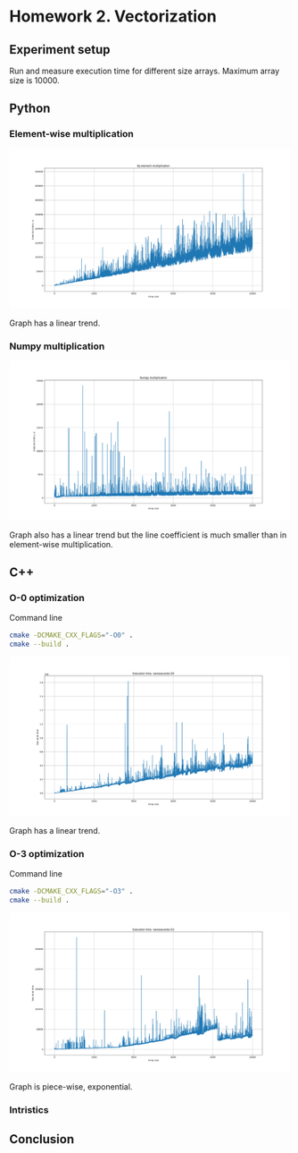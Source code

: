 # Homework 2. Vectorization

## Experiment setup

Run and measure execution time for different size arrays. Maximum array size is 10000.

## Python

### Element-wise multiplication

![python-by-element-multiplication-10000](data/python-by-element-multiplication-10000.png)

Graph has a linear trend.

### Numpy multiplication

![python-numpy-multiplication-10000](data/python-numpy-multiplication-10000.png)

Graph also has a linear trend but the line coefficient is much smaller than in element-wise multiplication.

## C++

### O-0 optimization

Command line

```bash
cmake -DCMAKE_CXX_FLAGS="-O0" .
cmake --build .
```

![execution-time--nanoseconds-o0-10000](data/execution-time--nanoseconds-o0-10000.png)

Graph has a linear trend.

### O-3 optimization

Command line

```bash
cmake -DCMAKE_CXX_FLAGS="-O3" .
cmake --build .  
```

![execution-time--nanoseconds-o3-10000](data/execution-time--nanoseconds-o3-10000.png)

Graph is piece-wise, exponential.

### Intristics

## Conclusion
